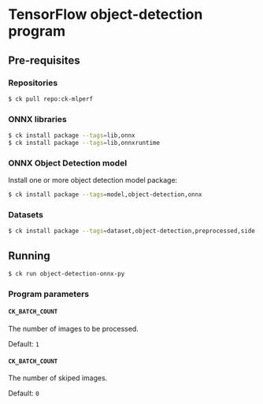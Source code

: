 # TensorFlow object-detection program

## Pre-requisites

### Repositories

```bash
$ ck pull repo:ck-mlperf
```

### ONNX libraries

```bash
$ ck install package --tags=lib,onnx
$ ck install package --tags=lib,onnxruntime
```

### ONNX Object Detection model
Install one or more object detection model package:
```bash
$ ck install package --tags=model,object-detection,onnx
```

### Datasets
```bash
$ ck install package --tags=dataset,object-detection,preprocessed,side.1200
```

## Running

```bash
$ ck run object-detection-onnx-py
```

### Program parameters

#### `CK_BATCH_COUNT`

The number of images to be processed.

Default: `1`

#### `CK_BATCH_COUNT`

The number of skiped images.

Default: `0`

